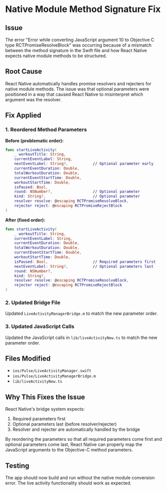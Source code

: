 # Native Module Method Signature Fix

## Issue
The error "Error while converting JavaScript argument 10 to Objective C type RCTPromiseResolveBlock" was occurring because of a mismatch between the method signature in the Swift file and how React Native expects native module methods to be structured.

## Root Cause
React Native automatically handles promise resolvers and rejecters for native module methods. The issue was that optional parameters were positioned in a way that caused React Native to misinterpret which argument was the resolver.

## Fix Applied

### 1. Reordered Method Parameters
**Before (problematic order):**
```swift
func startLiveActivity(
    _ workoutTitle: String,
    currentEventLabel: String,
    nextEventLabel: String?,           // Optional parameter early
    currentEventDuration: Double,
    totalWorkoutDuration: Double,
    currentEventStartTime: Double,
    workoutStartTime: Double,
    isPaused: Bool,
    round: NSNumber?,                  // Optional parameter
    kind: String?,                     // Optional parameter
    resolver resolve: @escaping RCTPromiseResolveBlock,
    rejecter reject: @escaping RCTPromiseRejectBlock
)
```

**After (fixed order):**
```swift
func startLiveActivity(
    _ workoutTitle: String,
    currentEventLabel: String,
    currentEventDuration: Double,
    totalWorkoutDuration: Double,
    currentEventStartTime: Double,
    workoutStartTime: Double,
    isPaused: Bool,                    // Required parameters first
    nextEventLabel: String?,           // Optional parameters last
    round: NSNumber?,
    kind: String?,
    resolver resolve: @escaping RCTPromiseResolveBlock,
    rejecter reject: @escaping RCTPromiseRejectBlock
)
```

### 2. Updated Bridge File
Updated `LiveActivityManagerBridge.m` to match the new parameter order.

### 3. Updated JavaScript Calls
Updated the JavaScript calls in `lib/liveActivityNew.ts` to match the new parameter order.

## Files Modified
- `ios/Pulse/LiveActivityManager.swift`
- `ios/Pulse/LiveActivityManagerBridge.m`
- `lib/liveActivityNew.ts`

## Why This Fixes the Issue
React Native's bridge system expects:
1. Required parameters first
2. Optional parameters last (before resolver/rejecter)
3. Resolver and rejecter are automatically handled by the bridge

By reordering the parameters so that all required parameters come first and optional parameters come last, React Native can properly map the JavaScript arguments to the Objective-C method parameters.

## Testing
The app should now build and run without the native module conversion error. The live activity functionality should work as expected.
